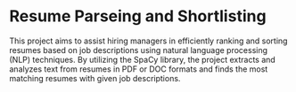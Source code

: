 # Resume Parseing and Shortlisting
This project aims to assist hiring managers in efficiently ranking and sorting resumes based on job descriptions using natural language processing (NLP) techniques. By utilizing the SpaCy library, the project extracts and analyzes text from resumes in PDF or DOC formats and finds the most matching resumes with given job descriptions.
